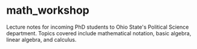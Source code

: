 # math_workshop
Lecture notes for incoming PhD students to Ohio State's Political Science department. Topics covered include mathematical notation, basic algebra, linear algebra, and calculus. 
